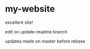 # my-website

excellent site!


edit on update-readme branch


updates made on master before rebase
